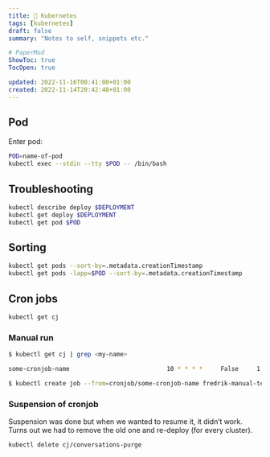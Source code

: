 ```yaml
---
title: 🎱 Kubernetes
tags: [kubernetes]
draft: false
summary: "Notes to self, snippets etc."

# PaperMod
ShowToc: true
TocOpen: true

updated: 2022-11-16T00:41:00+01:00
created: 2022-11-14T20:42:48+01:00
---
```


## Pod

Enter pod:

```bash
POD=name-of-pod
kubectl exec --stdin --tty $POD -- /bin/bash
```

## Troubleshooting

```bash
kubectl describe deploy $DEPLOYMENT
kubectl get deploy $DEPLOYMENT
kubectl get pod $POD
```

## Sorting

```bash
kubectl get pods --sort-by=.metadata.creationTimestamp
kubectl get pods -lapp=$POD --sort-by=.metadata.creationTimestamp
```

## Cron jobs

```bash
kubectl get cj
```

### Manual run

```bash
$ kubectl get cj | grep <my-name>

some-cronjob-name                           10 * * * *     False     1        10m             3h2m
```

```bash
$ kubectl create job --from=cronjob/some-cronjob-name fredrik-manual-test-1
```

### Suspension of cronjob

Suspension was done but when we wanted to resume it, it didn’t work. Turns out we had to remove the old one and re-deploy (for every cluster).

```bash
kubectl delete cj/conversations-purge
```
